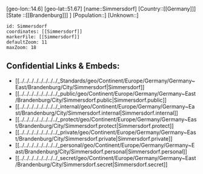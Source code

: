 ﻿---
location: [51.67,14.6]
mapzoom: [7,12] 
mapmarker: city 
type: City
tags:
- geo/City


SpocWebEntityId: 34277
isDeleted: false
confidential: public

---
[geo-lon::14.6]
[geo-lat::51.67]
[name::Simmersdorf]
[Country::[[Germany]]]
[State ::[[Brandenburg]]] ]
[Population::]
[Unknown::]


```leaflet
id: Simmersdorf
coordinates: [[Simmersdorf]]
markerFile: [[Simmersdorf]]
defaultZoom: 11 
maxZoom: 18
```


## Confidential Links & Embeds: 
- [[../../../../../../../../_Standards/geo/Continent/Europe/Germany/Germany~East/Brandenburg/City/Simmersdorf|Simmersdorf]] 
- [[../../../../../../../../_public/geo/Continent/Europe/Germany/Germany~East/Brandenburg/City/Simmersdorf.public|Simmersdorf.public]] 
- [[../../../../../../../../_internal/geo/Continent/Europe/Germany/Germany~East/Brandenburg/City/Simmersdorf.internal|Simmersdorf.internal]] 
- [[../../../../../../../../_protect/geo/Continent/Europe/Germany/Germany~East/Brandenburg/City/Simmersdorf.protect|Simmersdorf.protect]] 
- [[../../../../../../../../_private/geo/Continent/Europe/Germany/Germany~East/Brandenburg/City/Simmersdorf.private|Simmersdorf.private]] 
- [[../../../../../../../../_personal/geo/Continent/Europe/Germany/Germany~East/Brandenburg/City/Simmersdorf.personal|Simmersdorf.personal]] 
- [[../../../../../../../../_secret/geo/Continent/Europe/Germany/Germany~East/Brandenburg/City/Simmersdorf.secret|Simmersdorf.secret]] 
